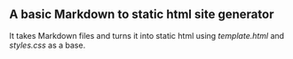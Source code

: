 ## A basic Markdown to static html site generator

It takes Markdown files and turns it into static html using *template.html* and *styles.css* as a base. 